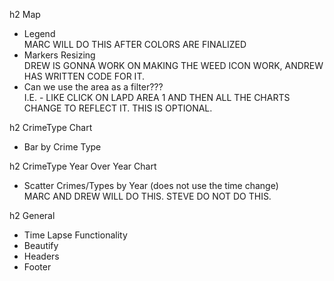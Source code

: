 h2 Map
* Legend <br> MARC WILL DO THIS AFTER COLORS ARE FINALIZED
* Markers Resizing  <br> DREW IS GONNA WORK ON MAKING THE WEED ICON WORK, ANDREW HAS WRITTEN CODE FOR IT.
* Can we use the area as a filter???  <br> I.E. - LIKE CLICK ON LAPD AREA 1 AND THEN ALL THE CHARTS CHANGE TO REFLECT IT.  THIS IS OPTIONAL.

h2 CrimeType Chart
* Bar by Crime Type

h2 CrimeType Year Over Year Chart
* Scatter Crimes/Types by Year (does not use the time change) <br> MARC AND DREW WILL DO THIS.  STEVE DO NOT DO THIS.


h2 General
* Time Lapse Functionality
* Beautify
* Headers
* Footer
